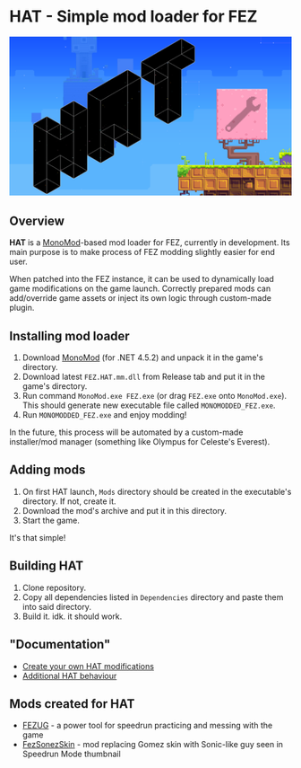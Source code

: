 # HAT - Simple mod loader for FEZ

![Thumbnail](Docs/thumbnail.png)

## Overview

**HAT** is a [MonoMod](https://github.com/MonoMod/MonoMod)-based mod loader for FEZ, currently in development. Its main purpose is to make process of FEZ modding slightly easier for end user.

When patched into the FEZ instance, it can be used to dynamically load game modifications on the game launch. Correctly prepared mods can add/override game assets or inject its own logic through custom-made plugin.

## Installing mod loader

1. Download [MonoMod](https://github.com/MonoMod/MonoMod/releases) (for .NET 4.5.2) and unpack it in the game's directory.
2. Download latest `FEZ.HAT.mm.dll` from Release tab and put it in the game's directory.
3. Run command `MonoMod.exe FEZ.exe` (or drag `FEZ.exe` onto `MonoMod.exe`). This should generate new executable file called `MONOMODDED_FEZ.exe`.
4. Run `MONOMODDED_FEZ.exe` and enjoy modding!

In the future, this process will be automated by a custom-made installer/mod manager (something like Olympus for Celeste's Everest).

## Adding mods

1. On first HAT launch, `Mods` directory should be created in the executable's directory. If not, create it.
2. Download the mod's archive and put it in this directory.
3. Start the game.

It's that simple!

## Building HAT

1. Clone repository.
2. Copy all dependencies listed in `Dependencies` directory and paste them into said directory.
3. Build it. idk. it should work.

## "Documentation"

- [Create your own HAT modifications](/Docs/createmods.md)
- [Additional HAT behaviour](/Docs/additional.md)

## Mods created for HAT

- [FEZUG](https://github.com/Krzyhau/FEZUG) - a power tool for speedrun practicing and messing with the game
- [FezSonezSkin](https://github.com/Krzyhau/FezSonezSkin) - mod replacing Gomez skin with Sonic-like guy seen in Speedrun Mode thumbnail

